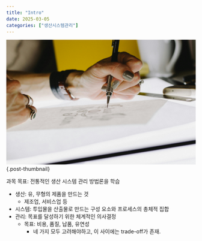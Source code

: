 ```yaml
---
title: "Intro"
date: 2025-03-05
categories: ["생산시스템관리"]
---
```


![](/img/human-thumb.jpg){.post-thumbnail}

과목 목표: 전통적인 생산 시스템 관리 방법론을 학습

- 생산: 유, 무형의 제품을 만드는 것
    - 제조업, 서비스업 등
- 시스템: 투입물을 산출물로 만드는 구성 요소와 프로세스의 총체적 집합
- 관리: 목표를 달성하기 위한 체계적인 의사결정
    - 목표: 비용, 품질, 납품, 유연성
        - 네 가지 모두 고려해야하고, 이 사이에는 trade-off가 존재.
